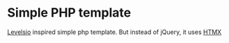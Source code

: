 # Simple PHP template

[Levelsio](https://twitter.com/levelsio) inspired simple php template. But instead of jQuery, it uses [HTMX](https://htmx.org)